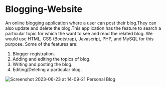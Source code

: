 # Blogging-Website

An online blogging application where a user can post their blog.They can also update and delete the blog.This application has the feature to search a particular topic for which the want to see and read the related blog. We would use HTML, CSS (Bootstrap), Javascript, PHP, and MySQL for this purpose. Some of the features are:

1) Blogger registration.
2) Adding and editing the topics of blog.
3) Writing and posting the blog.
4) Editing/Deleting a particular blog.

![Screenshot 2023-06-23 at 14-09-21 Personal Blog](https://github.com/micky-26/Blogging-Website/assets/106061980/478e041c-125a-4234-9578-55b5d34ef4d9)
